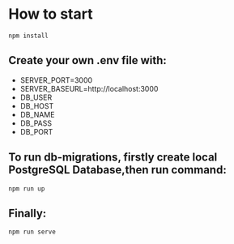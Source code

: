# How to start
```
npm install
```
## Create your own .env file with:
<ul>
    <li>SERVER_PORT=3000</li>
    <li>SERVER_BASEURL=http://localhost:3000</li>
    <li>DB_USER</li>
    <li>DB_HOST</li>
    <li>DB_NAME</li>
    <li>DB_PASS</li>
    <li>DB_PORT</li>
</ul>

## To run db-migrations, firstly create local PostgreSQL Database,then run command:

```
npm run up
```

## Finally:

```
npm run serve
```